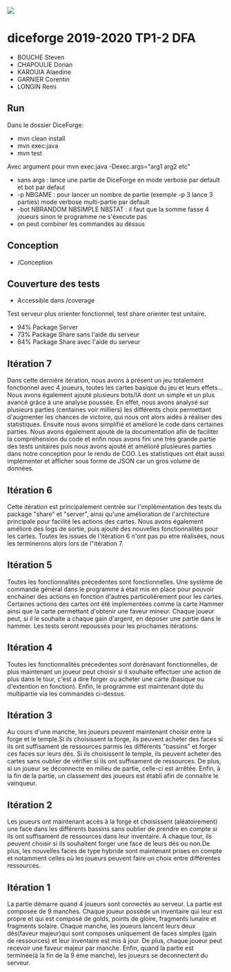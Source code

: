 ![](https://i.ibb.co/Vp6LF3V/dice-forge-jeu-de-societe.jpg)

# diceforge 2019-2020 TP1-2 DFA

- BOUCHE Steven
- CHAPOULIE Dorian
- KAROUIA Alaedine
- GARNIER Corentin
- LONGIN Remi

## Run
Dans le dossier DiceForge:

- mvn clean install
- mvn exec:java
- mvn test

Avec argument pour mvn exec:java -Dexec.args="arg1 arg2 etc"

- sans args : lance une partie de DiceForge en mode verbose par default et bot par defaut
- -p NBGAME : pour lancer un nombre de partie (exemple -p 3 lance 3 parties) mode verbose multi-partie par default
- -bot NBRANDOM NBSIMPLE NBSTAT : il faut que la somme fasse 4 joueurs sinon le programme ne s'éxecute pas 
- on peut combiner les commandes au dessus

## Conception

- /Conception

## Couverture des tests

- Accessible dans /coverage

Test serveur plus orienter fonctionnel, test share orienter test unitaire. 

- 94% Package Server
- 73% Package Share sans l'aide du serveur
- 84% Package Share avec l'aide du serveur


## Itération 7 

Dans cette dernière itération, nous avons à présent un jeu totalement fonctionnel avec 4 joueurs, toutes les cartes basique du jeu et leurs effets...
Nous avons également ajouté plusieurs bots/IA dont un simple et un plus avancé grâce à une analyse poussée.
En effet, nous avons analysé sur plusieurs parties (centaines voir milliers) les différents choix permettant d'augmenter les chances de victoire, qui nous ont alors aidés à réaliser des statistiques. Ensuite nous avons simplifié et amélioré le code dans certaines parties. Nous avons également ajouté de la documentation afin de faciliter la compréhension du code et enfin nous avons fini une très grande partie des tests unitaires puis nous avons ajouté et amélioré plusieures parties dans notre conception pour le rendu de COO. Les statistiques ont était aussi implémenter et afficher sous forme de JSON car un gros volume de données. 

## Itération 6

Cette itération est principalement centrée sur l'implémentation des tests du package "share" et "server", ainsi qu'une amélioration de l'architecture principale pour facilité les actions des cartes. Nous avons également amélioré des logs de sortie, puis ajouté des nouvelles fonctionnalités pour les cartes. Toutes les issues de l'itération 6 n'ont pas pu etre réalisées, nous les terminerons alors lors de l"itération 7. 

## Itération 5

Toutes les fonctionnalités précedentes sont fonctionnelles. Une système de commande général dans le programme à était mis en place pour pouvoir enchainer des actions en fonction d'autres particulièrement pour les cartes. Certaines actions des cartes ont été implementées comme la carte Hammer ainsi que la carte permettant d'obtenir une faveur mineur. Chaque joueur peut, si il le souhaite a chaque gain d'argent, en déposer une partie dans le hammer. Les tests seront repoussés pour les prochaines itérations.  

## Itération 4

Toutes les fonctionnalités précedentes sont dorénavant fonctionnelles, de plus maintenant un joueur peut choisir si il souhaite effectuer une action de plus dans le tour, c'est a dire forger ou acheter une carte (basique ou d'extention en fonction). Enfin, le programme est maintenant doté du multipartie via les commandes ci-dessus. 

## Itération 3

Au cours d'une manche, les joueurs peuvent maintenant choisir entre la forge et le temple.Si ils choisissent la forge, ils peuvent acheter des faces si ils ont suffisament de ressources parmis les différents "bassins" et forger ces faces sur leurs dès. Si ils choisissent le temple, ils peuvent acheter des cartes sans oublier de vérifier si ils ont suffisament de ressources. De plus, si un joueur se déconnecte en milieu de partie, celle-ci est arrêtée. Enfin, à la fin de la partie, un classement des joueurs est établi afin de connaitre le vainqueur.

## Itération 2

Les joueurs ont maintenant accès à la forge et choisissent (aléatoirement) une face dans les différents bassins sans oublier de prendre en compte si ils ont suffisament de ressources dans leur inventaire. A chaque tour, ils peuvent choisir si ils souhaitent forger une face de leurs dés ou non.De plus, les nouvelles faces de type hybride sont maintenant prises en compte et notamment celles où les joueurs peuvent faire un choix entre différentes ressources.

## Itération 1 

La partie démarre quand 4 joueurs sont connectés au serveur. La partie est composée de 9 manches. Chaque joueur possède un inventaire qui leur est propre et qui est composé de golds, points de gloire, fragments lunaire et fragments solaire. Chaque manche, les joueurs lancent leurs deux dès(faveur majeur)qui sont composés uniquement de faces simples (gain de ressources) et leur inventaire est mis à jour.
De plus, chaque joueur peut recevoir une faveur majeur par manche. Enfin, quand la partie est terminée(à la fin de la 9 ème manche), les joueurs se deconnectent du serveur.

